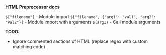 **HTML Preprocessor docs**

```$["filename"]``` - Module import
```$["filename", {"arg1": "val1", "arg2": "val2"}]``` - Module import with arguments
```$(arg1)``` - Call module arguments

**TODO:**

- Ignore commented sections of HTML (replace regex with custom matching code)